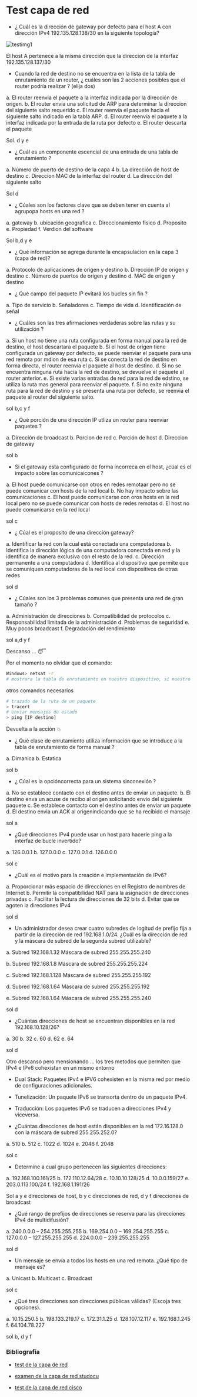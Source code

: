 # Test capa de red

- ¿ Cuál es la dirección de gateway por defecto para el host A con dirección IPv4 192.135.128.138/30 en la siguiente topología?

![testimg1](./imgs/test2.png)

El host A pertenece a la misma dirección que la direccion de la interfaz 192.135.128.137/30

- Cuando la red de destino no se encuentra en la lista de la tabla de enrutamiento de un router, ¿ cuáles son las 2 acciones posibles que el router podría realizar ? (elija dos)

a. El router reenvia el paquete a la interfaz indicada por la dirección de origen.
b. El router envía una solicitud de ARP para determinar la direccion del siguiente salto requerido
c. El router reenvía el paquete hacia el siguiente salto indicado en la tabla ARP.
d. El router reenvía el paquete a la interfaz indicada por la entrada de la ruta por defecto
e. El router descarta el paquete


Sol. d y e

- ¿ Cuál es un componente escencial de una entrada de una tabla de enrutamiento ?

a. Número de puerto de destino de la capa 4
b. La dirección de host de destino
c. Direccion MAC de la interfaz del router
d. La dirección del siguiente salto

Sol d
- ¿ Cúales son los factores clave que se deben tener en cuenta al agrupopa hosts en una red ?

a. gateway
b. ubicación geografica
c. Direccionamiento fisico
d. Proposito
e. Propiedad
f. Verdion del software

Sol b,d y e

- ¿ Qué información se agrega durante la encapsulacion en la capa 3 (capa de red)?

a. Protocolo de aplicaciones de origen y destino
b. Dirección IP de origen y destino
c. Número de puertos de origen y destino
d. MAC de origen y destino

- ¿ Qué campo del paquete IP evitará los bucles sin fin ?

a. Tipo de servicio
b. Señaladores 
c. Tiempo de vida
d. Identificación de señal

- ¿ Cuáles son las tres afirmaciones verdaderas sobre las rutas y su utilización ?

a. Si un host no tiene una ruta configurada en forma manual para la red de destino, el host descartara el paquete 
b. Si el host de origen tiene configurada un gateway por defecto, se puede reenviar el paquete para una red remota por mdion de esa ruta
c. Si se conecta la red de destino en forma directa, el router reenvía el paquete al host de destino.
d. Si no se encuentra ninguna ruta hacia la red de destino, se devuelve el paquete al router anterior.
e. Si existe varias entradas de red para la red de edstino, se utiliza la ruta mas general para reenviar el paquete.
f. Si no exite ninguna ruta para la red de destino y se presenta una ruta por defecto, se reenvia el paquete al router del siguiente salto.

sol b,c y f

- ¿ Qué porción de una dirección IP utliza un router para reenviar paquetes ?

a. Dirección de broadcast
b. Porcion de red
c. Porción de host
d. Direccion de gateway


sol b

- Si el gateway esta configurado de forma incorreca en el host, ¿cúal es el impacto sobre las comunicaicones ?

a. El host puede comunicarse con otros en redes remotaar pero no se puede comunicar con hosts de la red local
b. No hay impacto sobre las comunicaciones
c. El host puede comunicarse con oros hosts en la red local pero no se puede comunicar con hosts de redes remotas
d. El host no puede comunicarse en la red local

sol c

- ¿ Cúal es el proposito de una dirección gateway? 

a. Identificar la red con la cual está conectada una computadorea
b. Identifica la dirección lógica de una computadora conectada en red y la identifica de manera exclusiva con el resto de la red.
c. Dirección permanente a una computadora
d. Identifica al dispositivo que permite que se comuniquen computadoras de la red local con dispositivos de otras redes

sol d

- ¿ Cúales son los 3 problemas comunes que presenta una red de gran tamaño ?

a. Administración de direcciones
b. Compatibilidad de protocolos
c. Responsabilidad limitada de la administración
d. Problemas de seguridad
e. Muy pocos broadcast
f. Degradación del rendimiento

sol a,d y f

Descanso ... :sleeping:

Por el momento no olvidar que el comando: 

```bash
Windows> netsat -r
# mostrara la tabla de enrutamiento en nuestro dispositivo, si nuestro dispositivo tambien tienen una tabla de enrutamiento mayormente usada para hallar la direccion de gateway de una interfaz determinada
```

otros comandos necesarios 

```bash
# trazado de la ruta de un paquete
> tracert 
# enviar mensajes de estado
> ping [IP destino]
```

Devuelta a la acción :boom:

- ¿ Qué clase de enrutamiento utiliza información que se introduce a la tabla de enrutamiento de forma manual ?

a. Dimanica
b. Estatica

sol b

- ¿ Cúal es la opcióncorrecta para un sistema sinconexión ?

a. No se establece contacto con el destino antes de enviar un paquete.
b. El destino enva un acuse de recibo al origen solicitando envío del siguiente paquete
c. Se establece contacto con el destino antes de enviar un paquete 
d. El destino envia un ACK al origenindicando que se ha recibido el mansaje

sol a

- ¿Qué direcciones IPv4 puede usar un host para hacerle ping a la interfaz de bucle invertido?

a. 126.0.0.1
b. 127.0.0.0
c. 127.0.0.1
d. 126.0.0.0


sol c

- ¿Cuál es el motivo para la creación e implementación de IPv6?

a. Proporcionar más espacio de direcciones en el Registro de nombres de Internet
b. Permitir la compatibilidad NAT para la asignación de direcciones privadas
c. Facilitar la lectura de direcciones de 32 bits
d. Evitar que se agoten la direcciones IPv4

sol d

- Un administrador desea crear cuatro subredes de logitud de prefijo fija a partir de la dirección de red 192.168.1.0/24. ¿Cuál es la dirección de red y la máscara de subred de la segunda subred utilizable?

a. Subred 192.168.1.32
Máscara de subred 255.255.255.240

b. Subred 192.168.1.8
Máscara de subred 255.255.255.224

c. Subred 192.168.1.128
Máscara de subred 255.255.255.192

d. Subred 192.168.1.64
Máscara de subred 255.255.255.192

e. Subred 192.168.1.64
Máscara de subred 255.255.255.240

sol d

- ¿Cuántas direcciones de host se encuentran disponibles en la red 192.168.10.128/26?

a. 30
b. 32
c. 60
d. 62
e. 64

sol d

Otro descanso pero mensionando ... los tres metodos que permiten que IPv4 e IPv6 cohexistan en un mismo entorno
- Dual Stack: Paquetes IPv4 e IPV6 cohexisten en la misma red por medio de configuraciones adicionales.
- Tunelización: Un paquete IPv6 se transorta dentro de un paquete IPv4.
- Traducción: Los paquetes IPv6 se traducen a direcciones IPv4 y viceversa.


- ¿Cuántas direcciones de host están disponibles en la red 172.16.128.0 con la máscara de subred 255.255.252.0?

a. 510
b. 512
c. 1022
d. 1024
e. 2046
f. 2048

sol c

- Determine a cual grupo pertenecen las siguientes direcciones:

a. 192.168.100.161/25
b. 172.110.12.64/28
c. 10.10.10.128/25
d. 10.0.0.159/27
e. 203.0.113.100/24
f. 192.168.1.191/26

Sol  a y e direcciones de host, b y c direcciones de red, d y f direcciones de broadcast

- ¿Qué rango de prefijos de direcciones se reserva para las direcciones IPv4 de multidifusión?

a. 240.0.0.0 – 254.255.255.255
b. 169.254.0.0 – 169.254.255.255
c. 127.0.0.0 – 127.255.255.255
d. 224.0.0.0 – 239.255.255.255


sol d

- Un mensaje se envía a todos los hosts en una red remota. ¿Qué tipo de mensaje es?

a. Unicast
b. Multicast
c. Broadcast 

sol c

- ¿Qué tres direcciones son direcciones públicas válidas? (Escoja tres opciones).

a. 10.15.250.5
b. 198.133.219.17
c. 172.31.1.25
d. 128.107.12.117
e. 192.168.1.245
f. 64.104.78.227

sol b, d y f


### Bibliografía

- [test de la capa de red](https://www.daypo.com/capa-red-1.html#test)

- [examen de la capa de red studocu](https://www.studocu.com/ec/document/universidad-tecnica-particular-de-loja/redes-de-dispositivos/examen-aab01-cuestionario-1-diferenciar-los-distintos-tipos-de-direcciones-de-capa-de-red/60927019)

- [test de la capa de red cisco](https://examenredes.com/prueba-del-modulo-8-capa-de-red/)
